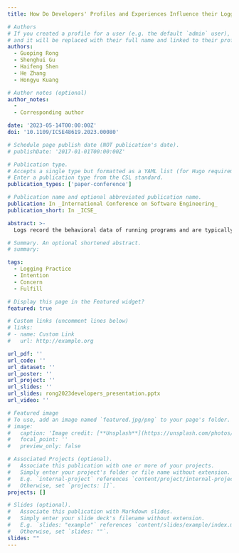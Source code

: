 ```yaml
---
title: How Do Developers' Profiles and Experiences Influence their Logging Practices? An Empirical Study of Industrial Practitioners

# Authors
# If you created a profile for a user (e.g. the default `admin` user), write the username (folder name) here
# and it will be replaced with their full name and linked to their profile.
authors:
  - Guoping Rong
  - Shenghui Gu
  - Haifeng Shen
  - He Zhang
  - Hongyu Kuang

# Author notes (optional)
author_notes:
  -
  - Corresponding author

date: '2023-05-14T00:00:00Z'
doi: '10.1109/ICSE48619.2023.00080'

# Schedule page publish date (NOT publication's date).
# publishDate: '2017-01-01T00:00:00Z'

# Publication type.
# Accepts a single type but formatted as a YAML list (for Hugo requirements).
# Enter a publication type from the CSL standard.
publication_types: ['paper-conference']

# Publication name and optional abbreviated publication name.
publication: In _International Conference on Software Engineering_
publication_short: In _ICSE_

abstract: >-
  Logs record the behavioral data of running programs and are typically generated by executing log statements. Software developers generally carry out logging practices with clear intentions and associated concerns (_I&Cs_). However, _I&Cs_ may not be properly fulfilled in source code as log placement--specifically determination of a log statement's context and content--is often susceptible to an individual's profile and experience. Some industrial studies have been conducted to discern developers' main logging _I&Cs_ and the way _I&Cs_ are fulfilled. However, the findings are only based on the developers from a single company in each individual study and hence have limited generalizability. More importantly, there lacks a comprehensive and deep understanding of the relationships between developers' profiles and experiences and their logging practices from a wider perspective. To fill this significant gap, we conducted an empirical study using mixed methods comprising questionnaire surveys, semi-structured interviews, and code analyses with practitioners from a wide range of companies across a variety of industrial domains. Results reveal that while developers share common logging _I&Cs_ and conduct logging practices mainly in the coding stage, their profiles and experiences profoundly influence their logging _I&Cs_ and the way the _I&Cs_ are fulfilled. These findings pave the way to facilitate the acceptance of important logging _I&Cs_ and the adoption of good logging practices by developers.

# Summary. An optional shortened abstract.
# summary:

tags:
  - Logging Practice
  - Intention
  - Concern
  - Fulfill

# Display this page in the Featured widget?
featured: true

# Custom links (uncomment lines below)
# links:
# - name: Custom Link
#   url: http://example.org

url_pdf: ''
url_code: ''
url_dataset: ''
url_poster: ''
url_project: ''
url_slides: ''
url_slides: rong2023developers_presentation.pptx
url_video: ''

# Featured image
# To use, add an image named `featured.jpg/png` to your page's folder.
# image:
#   caption: 'Image credit: [**Unsplash**](https://unsplash.com/photos/pLCdAaMFLTE)'
#   focal_point: ''
#   preview_only: false

# Associated Projects (optional).
#   Associate this publication with one or more of your projects.
#   Simply enter your project's folder or file name without extension.
#   E.g. `internal-project` references `content/project/internal-project/index.md`.
#   Otherwise, set `projects: []`.
projects: []

# Slides (optional).
#   Associate this publication with Markdown slides.
#   Simply enter your slide deck's filename without extension.
#   E.g. `slides: "example"` references `content/slides/example/index.md`.
#   Otherwise, set `slides: ""`.
slides: ""
---
```

